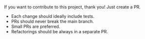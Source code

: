 If you want to contribute to this project, thank you! Just create a PR.

* Each change should ideally include tests.
* PRs should never break the main branch.
* Small PRs are preferred.
* Refactorings should be always in a separate PR.
